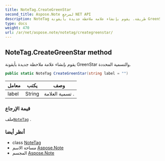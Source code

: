 ```yaml
---
title: NoteTag.CreateGreenStar
second_title: Aspose.Note لمرجع NET API
description: NoteTag طريقة. يقوم بإنشاء علامة ملاحظة جديدة بأيقونة GreenStar والتسمية المحددة.
type: docs
weight: 470
url: /ar/net/aspose.note/notetag/creategreenstar/
---
```

## NoteTag.CreateGreenStar method

يقوم بإنشاء علامة ملاحظة جديدة بأيقونة GreenStar والتسمية المحددة.

```csharp
public static NoteTag CreateGreenStar(string label = "")
```

| معامل | يكتب | وصف |
| --- | --- | --- |
| label | String | تسمية العلامة . |

### قيمة الإرجاع

ملف[`NoteTag`](../) .

### أنظر أيضا

* class [NoteTag](../)
* مساحة الاسم [Aspose.Note](../../notetag/)
* المجسم [Aspose.Note](../../../)


